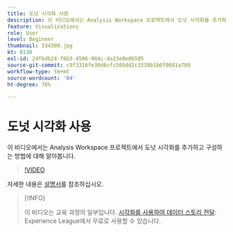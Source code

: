 ```yaml
---
title: 도넛 시각화 사용
description: 이 비디오에서는 Analysis Workspace 프로젝트에서 도넛 시각화를 추가하고 구성하는 방법에 대해 알아봅니다.
feature: Visualizations
role: User
level: Beginner
thumbnail: 334309.jpg
kt: 8130
exl-id: 24f6db24-f8b3-4506-964c-da23e0e0b505
source-git-commit: c9f3316fe30d6cfc505dd2c3238b1b6f0661a709
workflow-type: tm+mt
source-wordcount: '84'
ht-degree: 76%

---
```


# 도넛 시각화 사용

이 비디오에서는 Analysis Workspace 프로젝트에서 도넛 시각화를 추가하고 구성하는 방법에 대해 알아봅니다.

>[!VIDEO](https://video.tv.adobe.com/v/334309/?quality=12&learn=on)

자세한 내용은 [설명서](https://experienceleague.adobe.com/docs/analytics/analyze/analysis-workspace/visualizations/donut.html?lang=ko)를 참조하십시오.

>[!INFO]
>
> 이 비디오는 교육 과정의 일부입니다. [시각화를 사용하여 데이터 스토리 전달](https://experienceleague.adobe.com/?recommended=Analytics-U-1-2021.1.visualizations): Experience League에서 무료로 사용할 수 있습니다.
